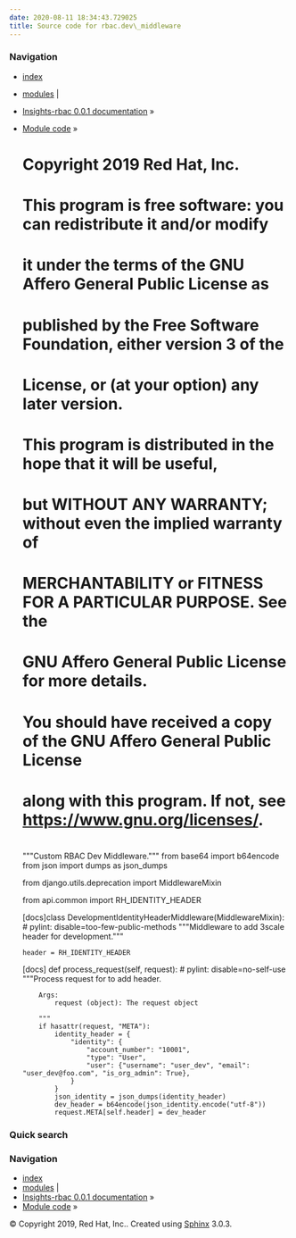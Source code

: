 ```yaml
---
date: 2020-08-11 18:34:43.729025
title: Source code for rbac.dev\_middleware
---
```

### Navigation

  - [index](../../../genindex/ "General Index")
  - [modules](../../../py-modindex/ "Python Module Index") |
  - [Insights-rbac 0.0.1 documentation](../../../index/) »
  - [Module code](../../index/) »


    #
    # Copyright 2019 Red Hat, Inc.
    #
    # This program is free software: you can redistribute it and/or modify
    # it under the terms of the GNU Affero General Public License as
    # published by the Free Software Foundation, either version 3 of the
    # License, or (at your option) any later version.
    #
    # This program is distributed in the hope that it will be useful,
    # but WITHOUT ANY WARRANTY; without even the implied warranty of
    # MERCHANTABILITY or FITNESS FOR A PARTICULAR PURPOSE.  See the
    # GNU Affero General Public License for more details.
    #
    # You should have received a copy of the GNU Affero General Public License
    # along with this program.  If not, see <https://www.gnu.org/licenses/>.
    #
    
    """Custom RBAC Dev Middleware."""
    from base64 import b64encode
    from json import dumps as json_dumps
    
    from django.utils.deprecation import MiddlewareMixin
    
    from api.common import RH_IDENTITY_HEADER
    
    
    [docs]class DevelopmentIdentityHeaderMiddleware(MiddlewareMixin):  # pylint: disable=too-few-public-methods
        """Middleware to add 3scale header for development."""
    
        header = RH_IDENTITY_HEADER
    
    [docs]    def process_request(self, request):  # pylint: disable=no-self-use
            """Process request for to add header.
    
            Args:
                request (object): The request object
    
            """
            if hasattr(request, "META"):
                identity_header = {
                    "identity": {
                        "account_number": "10001",
                        "type": "User",
                        "user": {"username": "user_dev", "email": "user_dev@foo.com", "is_org_admin": True},
                    }
                }
                json_identity = json_dumps(identity_header)
                dev_header = b64encode(json_identity.encode("utf-8"))
                request.META[self.header] = dev_header

### Quick search

### Navigation

  - [index](../../../genindex/ "General Index")
  - [modules](../../../py-modindex/ "Python Module Index") |
  - [Insights-rbac 0.0.1 documentation](../../../index/) »
  - [Module code](../../index/) »

© Copyright 2019, Red Hat, Inc.. Created using
[Sphinx](http://sphinx-doc.org/) 3.0.3.